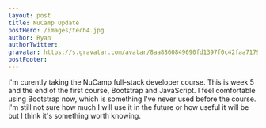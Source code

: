 ```yaml
---
layout: post
title: NuCamp Update
postHero: /images/tech4.jpg
author: Ryan
authorTwitter: 
gravatar: https://s.gravatar.com/avatar/8aa8860849690fd1397f0c42faa71795?s=80
postFooter:
---
```


I'm curently taking the NuCamp full-stack developer course. This is week 5 and 
the end of the first course, Bootstrap and JavaScript. I feel comfortable using 
Bootstrap now, which is something I've never used before the course. I'm still not sure
how much I will use it in the future or how useful it will be but I think it's something
worth knowing. 

